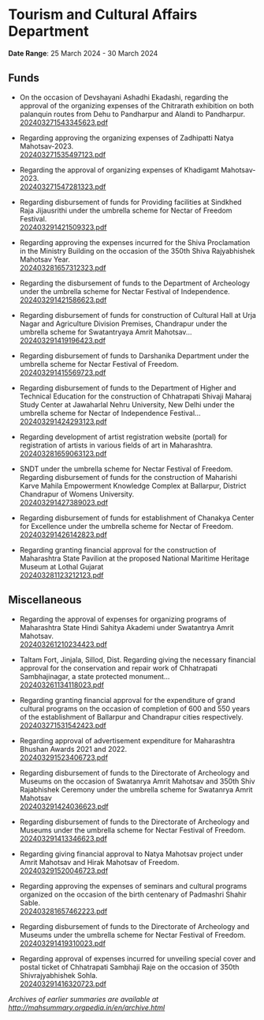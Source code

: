 # Tourism and Cultural Affairs Department

**Date Range**: 25 March 2024 - 30 March 2024


## Funds
- On the occasion of Devshayani Ashadhi Ekadashi, regarding the approval of the organizing expenses of the Chitrarath exhibition on both palanquin routes from Dehu to Pandharpur and Alandi to Pandharpur.\
  [202403271543345623.pdf](https://gr.maharashtra.gov.in/Site/Upload/Government%20Resolutions/English/202403271543345623.pdf)

- Regarding approving the organizing expenses of Zadhipatti Natya Mahotsav-2023.\
  [202403271535497123.pdf](https://gr.maharashtra.gov.in/Site/Upload/Government%20Resolutions/English/202403271535497123.pdf)

- Regarding the approval of organizing expenses of Khadigamt Mahotsav-2023.\
  [202403271547281323.pdf](https://gr.maharashtra.gov.in/Site/Upload/Government%20Resolutions/English/202403271547281323.pdf)

- Regarding disbursement of funds for Providing facilities at Sindkhed Raja Jijausrithi under the umbrella scheme for Nectar of Freedom Festival.\
  [202403291421509323.pdf](https://gr.maharashtra.gov.in/Site/Upload/Government%20Resolutions/English/202403291421509323.pdf)

- Regarding approving the expenses incurred for the Shiva Proclamation in the Ministry Building on the occasion of the 350th Shiva Rajyabhishek Mahotsav Year.\
  [202403281657312323.pdf](https://gr.maharashtra.gov.in/Site/Upload/Government%20Resolutions/English/202403281657312323.pdf)

- Regarding the disbursement of funds to the Department of Archeology under the umbrella scheme for Nectar Festival of Independence.\
  [202403291421586623.pdf](https://gr.maharashtra.gov.in/Site/Upload/Government%20Resolutions/English/202403291421586623.pdf)

- Regarding disbursement of funds for construction of Cultural Hall at Urja Nagar and Agriculture Division Premises, Chandrapur under the umbrella scheme for Swatantryaya Amrit Mahotsav...\
  [202403291419196423.pdf](https://gr.maharashtra.gov.in/Site/Upload/Government%20Resolutions/English/202403291419196423.pdf)

- Regarding disbursement of funds to Darshanika Department under the umbrella scheme for Nectar Festival of Freedom.\
  [202403291415569723.pdf](https://gr.maharashtra.gov.in/Site/Upload/Government%20Resolutions/English/202403291415569723.pdf)

- Regarding disbursement of funds to the Department of Higher and Technical Education for the construction of Chhatrapati Shivaji Maharaj Study Center at Jawaharlal Nehru University, New Delhi under the umbrella scheme for Nectar of Independence Festival...\
  [202403291424293123.pdf](https://gr.maharashtra.gov.in/Site/Upload/Government%20Resolutions/English/202403291424293123.pdf)

- Regarding development of artist registration website (portal) for registration of artists in various fields of art in Maharashtra.\
  [202403281659063123.pdf](https://gr.maharashtra.gov.in/Site/Upload/Government%20Resolutions/English/202403281659063123.pdf)

- SNDT under the umbrella scheme for Nectar Festival of Freedom. Regarding disbursement of funds for the construction of Maharishi Karve Mahila Empowerment Knowledge Complex at Ballarpur, District Chandrapur of Womens University.\
  [202403291427389023.pdf](https://gr.maharashtra.gov.in/Site/Upload/Government%20Resolutions/English/202403291427389023.pdf)

- Regarding disbursement of funds for establishment of Chanakya Center for Excellence under the umbrella scheme for Nectar of Freedom.\
  [202403291426142823.pdf](https://gr.maharashtra.gov.in/Site/Upload/Government%20Resolutions/English/202403291426142823.pdf)

- Regarding granting financial approval for the construction of Maharashtra State Pavilion at the proposed National Maritime Heritage Museum at Lothal Gujarat\
  [202403281123212123.pdf](https://gr.maharashtra.gov.in/Site/Upload/Government%20Resolutions/English/202403281123212123...pdf)

## Miscellaneous
- Regarding the approval of expenses for organizing programs of Maharashtra State Hindi Sahitya Akademi under Swatantrya Amrit Mahotsav.\
  [202403261210234423.pdf](https://gr.maharashtra.gov.in/Site/Upload/Government%20Resolutions/English/202403261210234423.pdf)

- Taltam Fort, Jinjala, Sillod, Dist. Regarding giving the necessary financial approval for the conservation and repair work of Chhatrapati Sambhajinagar, a state protected monument...\
  [202403261134118023.pdf](https://gr.maharashtra.gov.in/Site/Upload/Government%20Resolutions/English/202403261134118023.pdf)

- Regarding granting financial approval for the expenditure of grand cultural programs on the occasion of completion of 600 and 550 years of the establishment of Ballarpur and Chandrapur cities respectively.\
  [202403271531542423.pdf](https://gr.maharashtra.gov.in/Site/Upload/Government%20Resolutions/English/202403271531542423.pdf)

- Regarding approval of advertisement expenditure for Maharashtra Bhushan Awards 2021 and 2022.\
  [202403291523406723.pdf](https://gr.maharashtra.gov.in/Site/Upload/Government%20Resolutions/English/202403291523406723.pdf)

- Regarding disbursement of funds to the Directorate of Archeology and Museums on the occasion of Swatanrya Amrit Mahotsav and 350th Shiv Rajabhishek Ceremony under the umbrella scheme for Swatanrya Amrit Mahotsav\
  [202403291424036623.pdf](https://gr.maharashtra.gov.in/Site/Upload/Government%20Resolutions/English/202403291424036623.pdf)

- Regarding disbursement of funds to the Directorate of Archeology and Museums under the umbrella scheme for Nectar Festival of Freedom.\
  [202403291413346623.pdf](https://gr.maharashtra.gov.in/Site/Upload/Government%20Resolutions/English/202403291413346623.pdf)

- Regarding giving financial approval to Natya Mahotsav project under Amrit Mahotsav and Hirak Mahotsav of Freedom.\
  [202403291520046723.pdf](https://gr.maharashtra.gov.in/Site/Upload/Government%20Resolutions/English/202403291520046723.pdf)

- Regarding approving the expenses of seminars and cultural programs organized on the occasion of the birth centenary of Padmashri Shahir Sable.\
  [202403281657462223.pdf](https://gr.maharashtra.gov.in/Site/Upload/Government%20Resolutions/English/202403281657462223.pdf)

- Regarding disbursement of funds to the Directorate of Archeology and Museums under the umbrella scheme for Nectar Festival of Freedom.\
  [202403291419310023.pdf](https://gr.maharashtra.gov.in/Site/Upload/Government%20Resolutions/English/202403291419310023.pdf)

- Regarding approval of expenses incurred for unveiling special cover and postal ticket of Chhatrapati Sambhaji Raje on the occasion of 350th Shivrajyabhishek Sohla.\
  [202403291416320723.pdf](https://gr.maharashtra.gov.in/Site/Upload/Government%20Resolutions/English/202403291416320723.pdf)


*Archives of earlier summaries are available at http://mahsummary.orgpedia.in/en/archive.html*